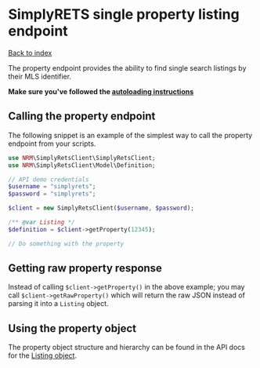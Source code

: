 SimplyRETS single property listing endpoint
===========================================

[Back to index](index.md)

The property endpoint provides the ability to find single search listings by
their MLS identifier.

**Make sure you've followed the [autoloading instructions](index.md)**

Calling the property endpoint
-----------------------------

The following snippet is an example of the simplest way to call the property
endpoint from your scripts.

```php
use NRM\SimplyRetsClient\SimplyRetsClient;
use NRM\SimplyRetsClient\Model\Definition;

// API demo credentials
$username = "simplyrets";
$password = "simplyrets";

$client = new SimplyRetsClient($username, $password);

/** @var Listing */
$definition = $client->getProperty(12345);

// Do something with the property
```

Getting raw property response
-----------------------------

Instead of calling `$client->getProperty()` in the above example; you may call
`$client->getRawProperty()` which will return the raw JSON instead of parsing
it into a `Listing` object.

Using the property object
-------------------------

The property object structure and hierarchy can be found in the API docs for
the [Listing object](docs/api/class-NRM.SimplyRetsClient.Model.Listing.html).
